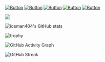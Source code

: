 
 [![Button](https://img.shields.io/badge/About-Me-008491)](https://github.com/iceman404/iceman404/blob/main/AboutMe.md) [![Button](https://img.shields.io/badge/Technical-Skills-910083)](https://github.com/iceman404/iceman404/blob/main/TechnicalSkills.md) [![Button](https://img.shields.io/badge/My-Strengths-910c00)](https://github.com/iceman404/iceman404/blob/main/MyStrengths.md) [![Button](https://img.shields.io/badge/Let's-Connect-00910d)](https://github.com/iceman404/iceman404/blob/main/LetsConnect.md) [![Button](https://img.shields.io/badge/Happy-Coding-003b91)](https://github.com/iceman404)
<!--
## 📚 Open Source Contributions
I'm an active contributor to the open-source community and believe in the importance of giving back. You'll find some of my contributions and projects here on GitHub.
--->
<!---
iceman404/iceman404 is a ✨ special ✨ repository because its `README.md` (this file) appears on your GitHub profile.
You can click the Preview link to take a look at your changes.
`Happy coding! ✨` 
--->

![](https://komarev.com/ghpvc/?username=your-github-username&style=flat-square&#008597)

![iceman404's GitHub stats](https://github-readme-stats.vercel.app/api?username=iceman404&show_icons=true&theme=gruvbox_light)

![trophy](https://github-profile-trophy.vercel.app/?username=iceman404)

![GitHub Activity Graph](https://activity-graph.herokuapp.com/graph?username=iceman404)

![GitHub Streak](https://github-readme-streak-stats.herokuapp.com/?user=iceman404)

